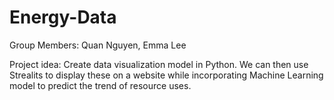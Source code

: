 # Energy-Data
Group Members: Quan Nguyen, Emma Lee

Project idea: Create data visualization model in Python. We can then use Strealits to display these on a website while incorporating Machine Learning model to predict the trend of resource uses. 
